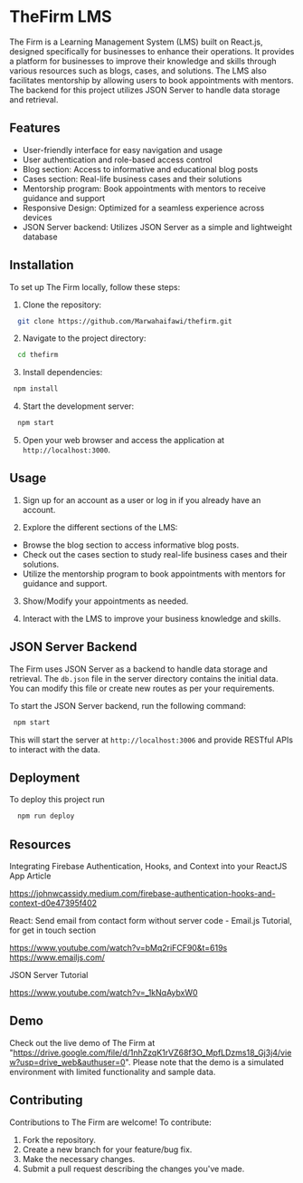 
# TheFirm LMS

The Firm is a Learning Management System (LMS) built on React.js, designed specifically for businesses to enhance their operations. It provides a platform for businesses to improve their knowledge and skills through various resources such as blogs, cases, and solutions. The LMS also facilitates mentorship by allowing users to book appointments with mentors. The backend for this project utilizes JSON Server to handle data storage and retrieval.



## Features
- User-friendly interface for easy navigation and usage
- User authentication and role-based access control
- Blog section: Access to informative and educational blog posts
- Cases section: Real-life business cases and their solutions
- Mentorship program: Book appointments with mentors to receive guidance and support
- Responsive Design: Optimized for a seamless experience across devices
- JSON Server backend: Utilizes JSON Server as a simple and lightweight database
## Installation
To set up The Firm locally, follow these steps:

1. Clone the repository:
```bash
  git clone https://github.com/Marwahaifawi/thefirm.git
```
2. Navigate to the project directory:
```bash
  cd thefirm
```
3. Install dependencies:
```bash
 npm install
```
4. Start the development server:
```bash
  npm start
```
5.  Open your web browser and access the application at `http://localhost:3000`.
## Usage

1. Sign up for an account as a user or log in if you already have an account.

2. Explore the different sections of the LMS:
- Browse the blog section to access informative blog posts.
- Check out the cases section to study real-life business cases and their solutions.
- Utilize the mentorship program to book appointments with mentors for guidance and support.

3. Show/Modify your appointments as needed.

4. Interact with the LMS to improve your business knowledge and skills.

## JSON Server Backend
The Firm uses JSON Server as a backend to handle data storage and retrieval. The `db.json` file in the server directory contains the initial data. You can modify this file or create new routes as per your requirements.

To start the JSON Server backend, run the following command:
```bash
 npm start
```
This will start the server at `http://localhost:3006` and provide RESTful APIs to interact with the data.

## Deployment

To deploy this project run

```bash
  npm run deploy
```


## Resources
Integrating Firebase Authentication, Hooks, and Context into your ReactJS App Article

https://johnwcassidy.medium.com/firebase-authentication-hooks-and-context-d0e47395f402

React: Send email from contact form without server code - Email.js Tutorial, for get in touch section

https://www.youtube.com/watch?v=bMq2riFCF90&t=619s
https://www.emailjs.com/

JSON Server Tutorial

https://www.youtube.com/watch?v=_1kNqAybxW0
## Demo


Check out the live demo of The Firm at "https://drive.google.com/file/d/1nhZzqK1rVZ68f3O_MpfLDzms18_Gj3j4/view?usp=drive_web&authuser=0". Please note that the demo is a simulated environment with limited functionality and sample data.

## Contributing

Contributions to The Firm are welcome! To contribute:

1. Fork the repository.
2. Create a new branch for your feature/bug fix.
3. Make the necessary changes.
4. Submit a pull request describing the changes you've made.
